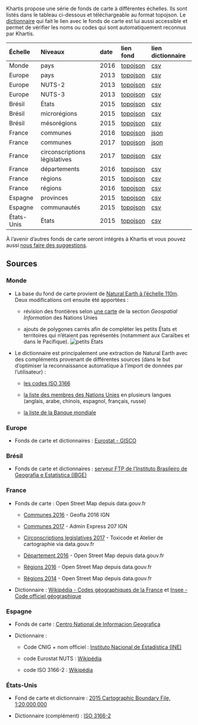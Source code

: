 Khartis propose une série de fonds de carte à différentes échelles. Ils sont listés dans le tableau ci-dessous et téléchargeable au format topojson. Le [dictionnaire](definitions#dictionnaire-dun-fond-de-carte) qui fait le lien avec le fonds de carte est lui aussi accessible et permet de vérifier les noms ou codes qui sont automatiquement reconnus par Khartis.

| Échelle    | Niveaux      | date | lien fond | lien dictionnaire |
|:------------|:--------------|:------|:-----------|:-------------------|
| Monde      | pays         | 2016 | [topojson](https://raw.githubusercontent.com/AtelierCartographie/Khartis/master/public/data/map/W-110m-2015-modified.json)  | [csv](https://raw.githubusercontent.com/AtelierCartographie/Khartis/master/public/data/dictionary/csv/World-dico-2016.csv)               |
| Europe     | pays        | 2013 | [topojson](https://github.com/AtelierCartographie/Khartis/raw/master/public/data/map/EU-country.json)  | [csv](https://github.com/AtelierCartographie/Khartis/raw/master/public/data/dictionary/csv/EU-dico-COUNTRY-2013.csv)               |
| Europe     | NUTS-2 | 2013 | [topojson](https://github.com/AtelierCartographie/Khartis/tree/master/public/data/map/EU-nuts-2)  | [csv](https://github.com/AtelierCartographie/Khartis/raw/master/public/data/dictionary/csv/EU-dico-NUTS-2-2013.csv)               |
| Europe     | NUTS-3  | 2013 | [topojson](https://github.com/AtelierCartographie/Khartis/tree/master/public/data/map/EU-nuts-3)  | [csv](https://github.com/AtelierCartographie/Khartis/raw/master/public/data/dictionary/csv/EU-dico-NUTS-3-2013.csv)               |
| Brésil     | États        | 2015 | [topojson](https://raw.githubusercontent.com/AtelierCartographie/Khartis/master/public/data/map/BR-ufe-2015.json)  | [csv](https://raw.githubusercontent.com/AtelierCartographie/Khartis/master/public/data/dictionary/csv/BR-dico-UFE-2015.csv)               |
| Brésil     | microrégions | 2015 | [topojson](https://raw.githubusercontent.com/AtelierCartographie/Khartis/master/public/data/map/BR-mie-2015.json)  | [csv](https://raw.githubusercontent.com/AtelierCartographie/Khartis/master/public/data/dictionary/csv/BR-dico-MIE-2015.csv)               |
| Brésil     | mésorégions  | 2015 | [topojson](https://raw.githubusercontent.com/AtelierCartographie/Khartis/master/public/data/map/BR-mee-2015.json)  | [csv](https://raw.githubusercontent.com/AtelierCartographie/Khartis/master/public/data/dictionary/csv/BR-dico-MEE-2015.csv)               |
| France     | communes  | 2016 | [topojson](https://github.com/AtelierCartographie/Khartis/tree/master/public/data/map/FR-com-2016)  | [json](https://github.com/AtelierCartographie/Khartis/tree/master/public/data/dictionary/FR-dico-COM-2016)               |
| France     | communes  | 2017 | [topojson](https://github.com/AtelierCartographie/Khartis/tree/master/public/data/map/FR-com-2017)  | [json](https://github.com/AtelierCartographie/Khartis/tree/master/public/data/dictionary/FR-dico-COM-2017)               |
| France     | circonscriptions législatives  | 2017 | [topojson](https://github.com/AtelierCartographie/Khartis/tree/master/public/data/map/FR-circ-2017)  | [csv](https://raw.githubusercontent.com/AtelierCartographie/Khartis/master/public/data/dictionary/csv/FR-dico-circ-2017.csv)               |
| France     | départements  | 2016 | [topojson](https://github.com/AtelierCartographie/Khartis/tree/master/public/data/map/FR-dpt-2016)  | [csv](https://raw.githubusercontent.com/AtelierCartographie/Khartis/master/public/data/dictionary/csv/FR-dico-DPT-2016.csv)               |
| France     | régions      | 2015 | [topojson](https://github.com/AtelierCartographie/Khartis/tree/master/public/data/map/FR-reg-2015)  | [csv](https://raw.githubusercontent.com/AtelierCartographie/Khartis/master/public/data/dictionary/csv/FR-dico-REG-2015.csv)               |
| France     | régions      | 2016 | [topojson](https://github.com/AtelierCartographie/Khartis/tree/master/public/data/map/FR-reg-2016)  | [csv](https://raw.githubusercontent.com/AtelierCartographie/Khartis/master/public/data/dictionary/csv/FR-dico-REG-2016.csv)               |
| Espagne    | provinces    | 2015 | [topojson](https://github.com/AtelierCartographie/Khartis/tree/master/public/data/map/ES-prov-2015)  | [csv](https://raw.githubusercontent.com/AtelierCartographie/Khartis/master/public/data/dictionary/csv/ES-dico-PROV-2015.csv)               |
| Espagne    | communautés  | 2015 | [topojson](https://github.com/AtelierCartographie/Khartis/tree/master/public/data/map/ES-auto-2015)  | [csv](https://raw.githubusercontent.com/AtelierCartographie/Khartis/master/public/data/dictionary/csv/ES-dico-AUTO-2015.csv)               |
| États-Unis | États        | 2015 | [topojson](https://github.com/AtelierCartographie/Khartis/tree/master/public/data/map/US-state-2015)  | [csv](https://raw.githubusercontent.com/AtelierCartographie/Khartis/master/public/data/dictionary/csv/US-dico-ST-2015.csv)               |
À l’avenir d’autres fonds de carte seront intégrés à Khartis et vous pouvez aussi [nous faire des suggestions](https://goo.gl/forms/dF1y6k9KvEIffzpQ2).

## Sources

### Monde

* La base du fond de carte provient de [Natural Earth à l’échelle 110m](http://www.naturalearthdata.com/downloads/110m-cultural-vectors/). Deux modifications ont ensuite été apportées :

    * révision des frontières selon [une carte](http://www.un.org/Depts/Cartographic/map/profile/world.pdf) de la section *Geospatial Information* des Nations Unies

    * ajouts de polygones carrés afin de compléter les petits États et territoires qui n’étaient pas représentés (notamment aux Caraïbes et dans le Pacifique).
![petits États](/assest/small-states.png)

* Le dictionnaire est principalement une extraction de Natural Earth avec des compléments provenant de différentes sources (dans le but d’optimiser la reconnaissance automatique à l’import de données par l’utilisateur) :

    * [les codes ISO 3166](http://www.iso.org/iso/home/standards/country_codes.htm)

    * [la liste des membres des Nations Unies](http://www.un.org/en/member-states/) en plusieurs langues (anglais, arabe, chinois, espagnol, français, russe)

    * [la liste de la Banque mondiale](http://www.worldbank.org/en/country)

### Europe

* Fonds de carte et dictionnaires : [Eurostat - GISCO](http://ec.europa.eu/eurostat/fr/web/gisco) 

### Brésil

* Fonds de carte et dictionnaires : [serveur FTP de l’Instituto Brasileiro de Geografia e Estatística (IBGE)](ftp://geoftp.ibge.gov.br/) 

### France

* Fonds de carte : Open Street Map depuis data.gouv.fr

    * [Communes 2016](http://professionnels.ign.fr/geofla) - Geofla 2016 IGN 

    * [Communes 2017](http://professionnels.ign.fr/adminexpress) - Admin Express 207 IGN 
    
    * [Circonscriptions legislatives 2017](https://www.data.gouv.fr/fr/datasets/carte-des-circonscriptions-legislatives-2012-et-2017/) - Toxicode et Atelier de cartographie via data.gouv.fr

    * [Département 2016](https://www.data.gouv.fr/fr/datasets/contours-des-departements-francais-issus-d-openstreetmap/) - Open Street Map depuis data.gouv.fr

    * [Régions 2016](https://www.data.gouv.fr/fr/datasets/projet-de-redecoupages-des-regions/) - Open Street Map depuis data.gouv.fr

    * [Régions 2014](https://www.data.gouv.fr/fr/datasets/contours-des-regions-francaises-sur-openstreetmap/) - Open Street Map depuis data.gouv.fr

* Dictionnaire : [Wikipédia - Codes géographiques de la France](https://fr.wikipedia.org/wiki/Codes_g%C3%A9ographiques_de_la_France) et [Insee - Code officiel géographique](https://www.insee.fr/fr/information/2016807)

### Espagne

* Fonds de carte : [Centro National de Informacion Geografica](http://www.ign.es/ign/main/index.do)

* Dictionnaire : 

    * Code CNIG + nom officiel : [Instituto Nacional de Estadística (INE)](http://www.ine.es/daco/daco42/codmun/cod_provincia.htm)

    * code Eurostat NUTS : [Wikipédia](https://es.wikipedia.org/wiki/NUTS_de_Espa%C3%B1a)

    * code ISO 3166-2 : [Wikipédia](https://es.wikipedia.org/wiki/ISO_3166-2:ES)

### États-Unis

* Fond de carte et dictionnaire : [2015 Cartographic Boundary File, 1:20,000,000](https://www.census.gov/geo/maps-data/data/tiger-cart-boundary.html)

* Dictionnaire (complément) : [ISO 3166-2](https://www.iso.org/obp/ui/#iso:code:3166:US)